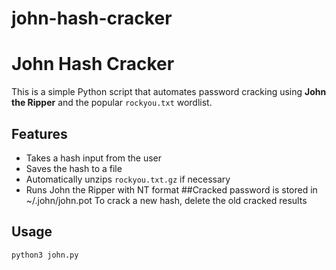# john-hash-cracker
# John Hash Cracker

This is a simple Python script that automates password cracking using **John the Ripper** and the popular `rockyou.txt` wordlist.

## Features
- Takes a hash input from the user
- Saves the hash to a file
- Automatically unzips `rockyou.txt.gz` if necessary
- Runs John the Ripper with NT format
##Cracked password is stored in
~/.john/john.pot
To crack a new hash, delete the old cracked results
## Usage

```bash
python3 john.py
